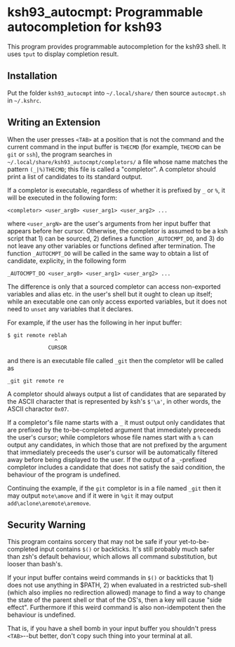 # ksh93_autocmpt: Programmable autocompletion for ksh93

This program provides programmable autocompletion for the ksh93
shell. It uses `tput` to display completion result.

## Installation
Put the folder `ksh93_autocmpt` into `~/.local/share/` then source
`autocmpt.sh` in `~/.kshrc`.

## Writing an Extension

When the user presses `<TAB>` at a position that is not the
command and the current command in the input buffer is `THECMD` (for
example, `THECMD` can be `git` or `ssh`), the program searches in
`~/.local/share/ksh93_autocmpt/completors/` a file whose name matches the
pattern `(_|%)THECMD`; this file is called a "completor". A completor
should print a list of candidates to its standard output.

If a completor is executable, regardless of whether it is prefixed by
`_` or `%`, it will be executed in the following form:
```
<completor> <user_arg0> <user_arg1> <user_arg2> ...
```
where `<user_argN>` are the user's arguments from her input buffer that
appears before her cursor.
Otherwise, the completor is assumed to be a ksh script that 1) can be
sourced, 2) defines a function `_AUTOCMPT_DO`, and 3) do not leave any
other variables or functions defined after termination. The function
`_AUTOCMPT_DO` will be called in the same way to obtain a list of candidate,
explicity, in the following form
```
_AUTOCMPT_DO <user_arg0> <user_arg1> <user_arg2> ...
```

The difference is only that a sourced completor can access non-exported
variables and alias etc. in the user's shell but it ought to clean up itself;
while an executable one can only access exported variables, but it does not
need to `unset` any variables that it declares.

For example, if the user has the following in her input buffer:
```
$ git remote reblah
               ^
             CURSOR
```
and there is an executable file called `_git` then the completor wlll be called
as
```
_git git remote re
```

A completor should always output a list of candidates that are separated by the
ASCII character that is represented by ksh's `$'\a'`, in other words, the ASCII
charactor `0x07`.

If a completor's file name starts with a `_` it must output only candidates that
are prefixed by the to-be-completed argument that immediately preceeds the
user's cursor; while completors whose file names start with a `%` can output
any candidates, in which those that are not prefixed by the argument that
immediately preceeds the user's cursor will be automatically filtered away
before being displayed to the user. If the output of a `_`-prefixed completor
includes a candidate that does not satisfy the said condition, the behaviour of
the program is undefined.

Continuing the example, if the `git` completor is in a file named `_git` then it
may output `mote\amove` and if it were in `%git` it may output
`add\aclone\aremote\aremove`.

## Security Warning

This program contains sorcery that may not be safe
if your yet-to-be-completed input contains `$()` or backticks. It's still
probably much safer than zsh's default behaviour, which allows
all command substitution, but looser than bash's.

If your input buffer contains weird commands in `$()` or backticks that 1)
does not use anything in $PATH, 2) when evaluated in a restricted
sub-shell (which also implies no redirection allowed)
manage to find a way to change the state of the parent shell or that
of the OS's, then a <TAB> key will cause "side effect". Furthermore
if this weird command is also non-idempotent then the behaviour is
undefined.

That is, if you have a shell bomb in your input buffer you shouldn't
press `<TAB>`--but better, don't copy such thing into your terminal at
all.
